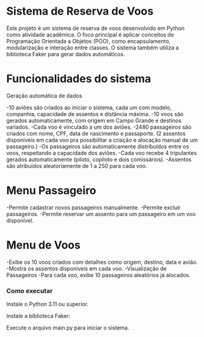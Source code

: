# Sistema de Reserva de Voos

Este projeto é um sistema de reserva de voos desenvolvido em Python como atividade acadêmica. O foco principal é aplicar conceitos de Programação Orientada a Objetos (POO), como encapsulamento, modularização e interação entre classes. O sistema também utiliza a biblioteca Faker para gerar dados automáticos.

# Funcionalidades do sistema
Geração automática de dados

-10 aviões são criados ao iniciar o sistema, cada um com modelo, companhia, capacidade de assentos e distância máxima.
-10 voos são gerados automaticamente, com origem em Campo Grande e destinos variados.
-Cada voo é vinculado a um dos aviões.
-2480 passageiros são criados com nome, CPF, data de nascimento e passaporte. (2 assentos disponíveis em cada voo pra possibilitar a criação e alocação manual de um passageiro.)
-Os passageiros são automaticamente distribuídos entre os voos, respeitando a capacidade dos aviões.
-Cada voo recebe 4 tripulantes gerados automaticamente (piloto, copiloto e dois comissários).
-Assentos são atribuídos aleatoriamente de 1 a 250 para cada voo.

# Menu Passageiro

-Permite cadastrar novos passageiros manualmente.
-Permite excluir passageiros.
-Permite reservar um assento para um passageiro em um voo disponível.

# Menu de Voos

-Exibe os 10 voos criados com detalhes como origem, destino, data e avião.
-Mostra os assentos disponíveis em cada voo.
-Visualização de Passageiros
-Para cada voo, exibe 10 passageiros aleatórios já alocados.

### Como executar

Instale o Python 3.11 ou superior.

Instale a biblioteca Faker:

Execute o arquivo main.py para iniciar o sistema.